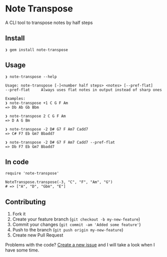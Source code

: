 # Note Transpose

A CLI tool to transpose notes by half steps

## Install

    ❯ gem install note-transpose

## Usage

    ❯ note-transpose --help

    Usage: note-transpose [-]<number half steps> <notes> [--pref-flat]
    --pref-flat     Always uses flat notes in output instead of sharp ones

    Examples:
    ❯ note-transpose +1 C G F Am
    => Db Ab Gb Bbm

    ❯ note-transpose 2 C G F Am
    => D A G Bm

    ❯ note-transpose -2 D# G7 F Am7 Cadd7
    => C# F7 Eb Gm7 Bbadd7

    ❯ note-transpose -2 D# G7 F Am7 Cadd7 --pref-flat
    => Db F7 Eb Gm7 Bbadd7

## In code

    require 'note-transpose'

    NoteTranspose.transpose(-3, "C", "F", "Am", "G")
    # => ["A", "D", "Gbm", "E"]

## Contributing

1. Fork it
2. Create your feature branch (`git checkout -b my-new-feature`)
3. Commit your changes (`git commit -am 'Added some feature'`)
4. Push to the branch (`git push origin my-new-feature`)
5. Create new Pull Request

Problems with the code? [Create a new issue](https://github.com/vyder/note-transpose/issues/new) and I will take a look when I have some time.
